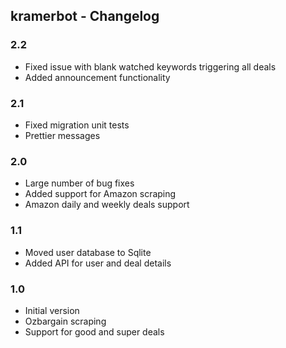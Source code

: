 ## kramerbot - Changelog

### 2.2

- Fixed issue with blank watched keywords triggering all deals
- Added announcement functionality

### 2.1

- Fixed migration unit tests
- Prettier messages

### 2.0

- Large number of bug fixes
- Added support for Amazon scraping
- Amazon daily and weekly deals support

### 1.1

- Moved user database to Sqlite
- Added API for user and deal details

### 1.0

- Initial version
- Ozbargain scraping
- Support for good and super deals
